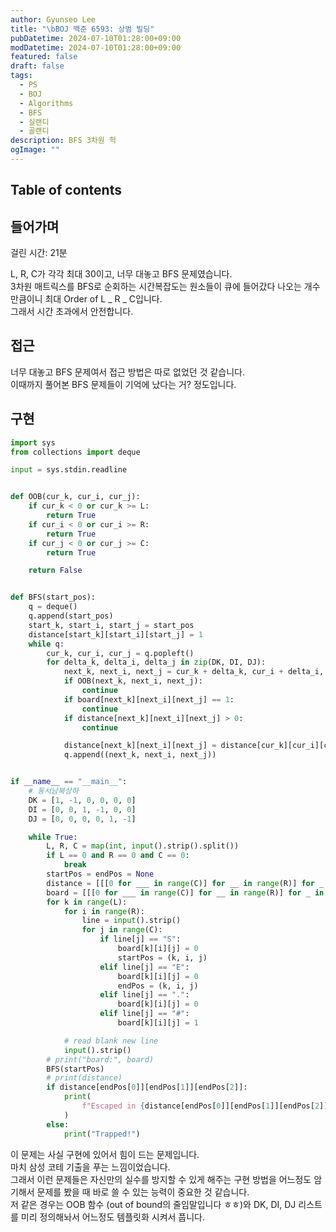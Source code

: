 ```yaml
---
author: Gyunseo Lee
title: "\bBOJ 백준 6593: 상범 빌딩"
pubDatetime: 2024-07-10T01:28:00+09:00
modDatetime: 2024-07-10T01:28:00+09:00
featured: false
draft: false
tags:
  - PS
  - BOJ
  - Algorithms
  - BFS
  - 실랜디
  - 골랜디
description: BFS 3차원 헉
ogImage: ""
---
```


## Table of contents

## 들어가며

걸린 시간: 21분

L, R, C가 각각 최대 30이고, 너무 대놓고 BFS 문제였습니다.  
3차원 매트릭스를 BFS로 순회하는 시간복잡도는 원소들이 큐에 들어갔다 나오는 개수만큼이니 최대 Order of L _ R _ C입니다.  
그래서 시간 초과에서 안전합니다.

## 접근

너무 대놓고 BFS 문제여서 접근 방법은 따로 없었던 것 같습니다.  
이때까지 풀어본 BFS 문제들이 기억에 났다는 거? 정도입니다.

## 구현

```python
import sys
from collections import deque

input = sys.stdin.readline


def OOB(cur_k, cur_i, cur_j):
    if cur_k < 0 or cur_k >= L:
        return True
    if cur_i < 0 or cur_i >= R:
        return True
    if cur_j < 0 or cur_j >= C:
        return True

    return False


def BFS(start_pos):
    q = deque()
    q.append(start_pos)
    start_k, start_i, start_j = start_pos
    distance[start_k][start_i][start_j] = 1
    while q:
        cur_k, cur_i, cur_j = q.popleft()
        for delta_k, delta_i, delta_j in zip(DK, DI, DJ):
            next_k, next_i, next_j = cur_k + delta_k, cur_i + delta_i, cur_j + delta_j
            if OOB(next_k, next_i, next_j):
                continue
            if board[next_k][next_i][next_j] == 1:
                continue
            if distance[next_k][next_i][next_j] > 0:
                continue

            distance[next_k][next_i][next_j] = distance[cur_k][cur_i][cur_j] + 1
            q.append((next_k, next_i, next_j))


if __name__ == "__main__":
    # 동서남북상하
    DK = [1, -1, 0, 0, 0, 0]
    DI = [0, 0, 1, -1, 0, 0]
    DJ = [0, 0, 0, 0, 1, -1]

    while True:
        L, R, C = map(int, input().strip().split())
        if L == 0 and R == 0 and C == 0:
            break
        startPos = endPos = None
        distance = [[[0 for ___ in range(C)] for __ in range(R)] for _ in range(L)]
        board = [[[0 for ___ in range(C)] for __ in range(R)] for _ in range(L)]
        for k in range(L):
            for i in range(R):
                line = input().strip()
                for j in range(C):
                    if line[j] == "S":
                        board[k][i][j] = 0
                        startPos = (k, i, j)
                    elif line[j] == "E":
                        board[k][i][j] = 0
                        endPos = (k, i, j)
                    elif line[j] == ".":
                        board[k][i][j] = 0
                    elif line[j] == "#":
                        board[k][i][j] = 1

            # read blank new line
            input().strip()
        # print("board:", board)
        BFS(startPos)
        # print(distance)
        if distance[endPos[0]][endPos[1]][endPos[2]]:
            print(
                f"Escaped in {distance[endPos[0]][endPos[1]][endPos[2]] - 1} minute(s)."
            )
        else:
            print("Trapped!")

```

이 문제는 사실 구현에 있어서 힘이 드는 문제입니다.  
마치 삼성 코테 기출을 푸는 느낌이었습니다.  
그래서 이런 문제들은 자신만의 실수를 방지할 수 있게 해주는 구현 방법을 어느정도 암기해서 문제를 봤을 때 바로 쓸 수 있는 능력이 중요한 것 같습니다.  
저 같은 경우는 OOB 함수 (out of bound의 줄임말입니다 ㅎㅎ)와 DK, DI, DJ 리스트를 미리 정의해놔서 어느정도 템플릿화 시켜서 풉니다.
